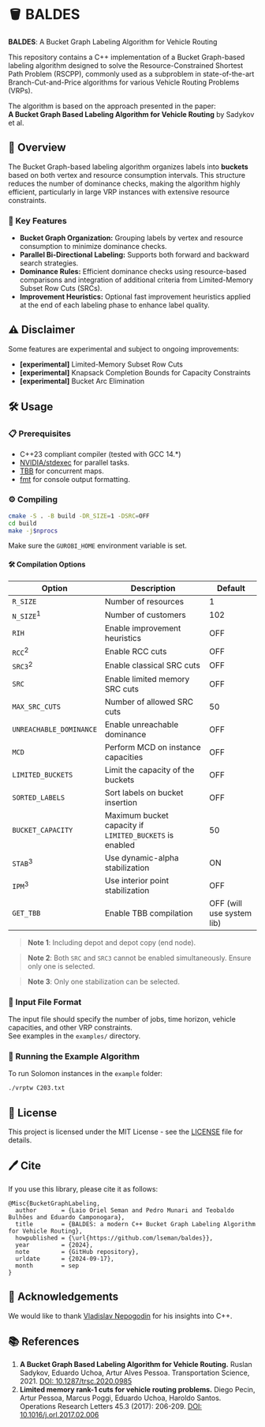 # 🪣 BALDES

**BALDES**: A Bucket Graph Labeling Algorithm for Vehicle Routing

This repository contains a C++ implementation of a Bucket Graph-based labeling algorithm designed to solve the Resource-Constrained Shortest Path Problem (RSCPP), commonly used as a subproblem in state-of-the-art Branch-Cut-and-Price algorithms for various Vehicle Routing Problems (VRPs).

The algorithm is based on the approach presented in the paper:  
**A Bucket Graph Based Labeling Algorithm for Vehicle Routing** by Sadykov et al.

## 📝 Overview

The Bucket Graph-based labeling algorithm organizes labels into **buckets** based on both vertex and resource consumption intervals. This structure reduces the number of dominance checks, making the algorithm highly efficient, particularly in large VRP instances with extensive resource constraints.

### 🚀 Key Features

- **Bucket Graph Organization:** Grouping labels by vertex and resource consumption to minimize dominance checks.
- **Parallel Bi-Directional Labeling:** Supports both forward and backward search strategies.
- **Dominance Rules:** Efficient dominance checks using resource-based comparisons and integration of additional criteria from Limited-Memory Subset Row Cuts (SRCs).
- **Improvement Heuristics:** Optional fast improvement heuristics applied at the end of each labeling phase to enhance label quality.

## ⚠️ Disclaimer

Some features are experimental and subject to ongoing improvements:

- **[experimental]** Limited-Memory Subset Row Cuts
- **[experimental]** Knapsack Completion Bounds for Capacity Constraints
- **[experimental]** Bucket Arc Elimination

## 🛠️ Usage

### 📋 Prerequisites

- C++23 compliant compiler (tested with GCC 14.*)
- [NVIDIA/stdexec](https://github.com/NVIDIA/stdexec) for parallel tasks.
- [TBB](https://github.com/oneapi-src/oneTBB) for concurrent maps.
- [fmt](https://github.com/fmtlib/fmt) for console output formatting.

### ⚙️ Compiling

```bash
cmake -S . -B build -DR_SIZE=1 -DSRC=OFF
cd build
make -j$nprocs
```

Make sure the `GUROBI_HOME` environment variable is set.

#### 🛠️ Compilation Options

| Option                  | Description                                                      | Default                   |
| ----------------------- | ---------------------------------------------------------------- | ------------------------- |
| `R_SIZE`                | Number of resources                                              | 1                         |
| `N_SIZE`$^1$            | Number of customers                                              | 102                       |
| `RIH`                   | Enable improvement heuristics                                    | OFF                       |
| `RCC`$^2$               | Enable RCC cuts                                                  | OFF                       |
| `SRC3`$^2$              | Enable classical SRC cuts                                        | OFF                       |
| `SRC`                   | Enable limited memory SRC cuts                                   | OFF                       |
| `MAX_SRC_CUTS`          | Number of allowed SRC cuts                                       | 50                        |
| `UNREACHABLE_DOMINANCE` | Enable unreachable dominance                                     | OFF                       |
| `MCD`                   | Perform MCD on instance capacities                               | OFF                       |
| `LIMITED_BUCKETS`       | Limit the capacity of the buckets                                | OFF                       |
| `SORTED_LABELS`         | Sort labels on bucket insertion                                  | OFF                       |
| `BUCKET_CAPACITY`       | Maximum bucket capacity if `LIMITED_BUCKETS` is enabled          | 50                        |
| `STAB`$^3$              | Use dynamic-alpha stabilization                                  | ON                        |
| `IPM`$^3$               | Use interior point stabilization                                 | OFF                       |
| `GET_TBB`               | Enable TBB compilation                                           | OFF (will use system lib)  |

> **Note 1**: Including depot and depot copy (end node).
 
> **Note 2**: Both `SRC` and `SRC3` cannot be enabled simultaneously. Ensure only one is selected.

> **Note 3**: Only one stabilization can be selected.

### 📂 Input File Format

The input file should specify the number of jobs, time horizon, vehicle capacities, and other VRP constraints.  
See examples in the `examples/` directory.

### 🚀 Running the Example Algorithm

To run Solomon instances in the `example` folder:

```bash
./vrptw C203.txt
```

## 📜 License

This project is licensed under the MIT License - see the [LICENSE](LICENSE) file for details.

## 🖊️ Cite

If you use this library, please cite it as follows:

```
@Misc{BucketGraphLabeling,
  author       = {Laio Oriel Seman and Pedro Munari and Teobaldo Bulhões and Eduardo Camponogara},
  title        = {BALDES: a modern C++ Bucket Graph Labeling Algorithm for Vehicle Routing},
  howpublished = {\url{https://github.com/lseman/baldes}},
  year         = {2024},
  note         = {GitHub repository},
  urldate      = {2024-09-17},
  month        = sep
}
```

## 🙏 Acknowledgements

We would like to thank [Vladislav Nepogodin](https://github.com/vnepogodin) for his insights into C++.

## 📚 References

1. **A Bucket Graph Based Labeling Algorithm for Vehicle Routing.** Ruslan Sadykov, Eduardo Uchoa, Artur Alves Pessoa. Transportation Science, 2021. [DOI: 10.1287/trsc.2020.0985](https://doi.org/10.1287/trsc.2020.0985)
2. **Limited memory rank-1 cuts for vehicle routing problems.** Diego Pecin, Artur Pessoa, Marcus Poggi, Eduardo Uchoa, Haroldo Santos. Operations Research Letters 45.3 (2017): 206-209. [DOI: 10.1016/j.orl.2017.02.006](https://doi.org/10.1016/j.orl.2017.02.006)

